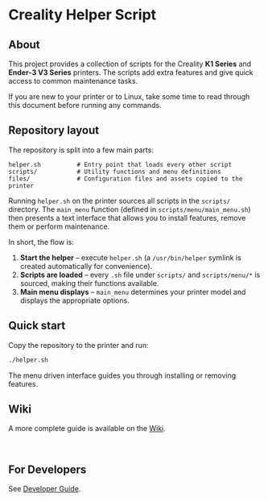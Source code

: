 # Creality Helper Script

## About

This project provides a collection of scripts for the Creality **K1 Series**
and **Ender‑3 V3 Series** printers.  The scripts add extra features and give
quick access to common maintenance tasks.

If you are new to your printer or to Linux, take some time to read through
this document before running any commands.

## Repository layout

The repository is split into a few main parts:

```
helper.sh          # Entry point that loads every other script
scripts/           # Utility functions and menu definitions
files/             # Configuration files and assets copied to the printer
```

Running `helper.sh` on the printer sources all scripts in the `scripts/`
directory.  The `main_menu` function (defined in `scripts/menu/main_menu.sh`)
then presents a text interface that allows you to install features, remove
them or perform maintenance.

In short, the flow is:

1. **Start the helper** – execute `helper.sh` (a `/usr/bin/helper` symlink is
   created automatically for convenience).
2. **Scripts are loaded** – every `.sh` file under `scripts/` and
   `scripts/menu/*` is sourced, making their functions available.
3. **Main menu displays** – `main_menu` determines your printer model and
   displays the appropriate options.

## Quick start

Copy the repository to the printer and run:

```sh
./helper.sh
```

The menu driven interface guides you through installing or removing features.

## Wiki

A more complete guide is available on the [Wiki](https://guilouz.github.io/Creality-Helper-Script-Wiki/).

<br />

## For Developers

See [Developer Guide](README.dev.md).

